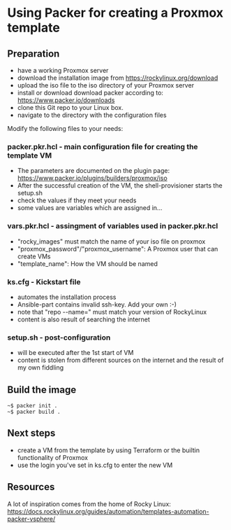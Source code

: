 # Using Packer for creating a Proxmox template

## Preparation

- have a working Proxmox server
- download the installation image from https://rockylinux.org/download
- upload the iso file to the iso directory of your Proxmox server
- install or download download packer according to: https://www.packer.io/downloads
- clone this Git repo to your Linux box.
- navigate to the directory with the configuration files

Modify the following files to your needs:

### packer.pkr.hcl - main configuration file for creating the template VM

- The parameters are documented on the plugin page: https://www.packer.io/plugins/builders/proxmox/iso
- After the successful creation of the VM, the shell-provisioner starts the setup.sh
- check the values if they meet your needs
- some values are variables which are assigned in...

### vars.pkr.hcl - assingment of variables used in packer.pkr.hcl

- "rocky_images" must match the name of your iso file on proxmox
- "proxmox_password"/"proxmox_username": A Proxmox user that can create VMs
- "template_name": How the VM should be named

### ks.cfg - Kickstart file

- automates the installation process
- Ansible-part contains invalid ssh-key. Add your own :-)
- note that "repo --name=" must match your version of RockyLinux
- content is also result of searching the internet

### setup.sh - post-configuration

- will be executed after the 1st start of VM
- content is stolen from different sources on the internet and the result of my own fiddling


## Build the image

```
~$ packer init .
~$ packer build .
```

## Next steps 

- create a VM from the template by using Terraform or the builtin functionality of Proxmox
- use the login you've set in ks.cfg to enter the new VM

## Resources

A lot of inspiration comes from the home of Rocky Linux: https://docs.rockylinux.org/guides/automation/templates-automation-packer-vsphere/
